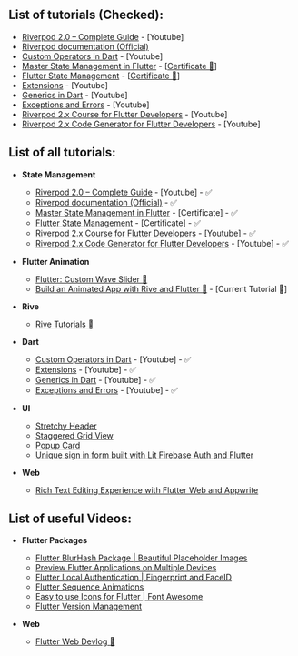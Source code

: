 ## List of tutorials (Checked):
- [Riverpod 2.0 – Complete Guide](https://www.youtube.com/watch?v=Zp7VKVhirmw) - [Youtube]
- [Riverpod documentation (Official)](https://riverpod.dev/docs/getting_started)
- [Custom Operators in Dart](https://youtu.be/HvZZqfK1hhQ) - [Youtube]
- [Master State Management in Flutter](https://www.educative.io/courses/master-state-management-flutter) - [[Certificate 📜](https://www.educative.io/verify-certificate/585DM2twO1w9BOg4ocNDWjrXEm1YFq)]
- [Flutter State Management](https://www.mindluster.com/certificate/5292) - [[Certificate 📜](https://www.mindluster.com/student/certificate/1130393565)]
- [Extensions](https://www.youtube.com/watch?v=XEcnTXxUiNw) - [Youtube]
- [Generics in Dart](https://www.youtube.com/watch?v=hjwFh_UOVu0) - [Youtube]
- [Exceptions and Errors](https://www.youtube.com/watch?v=2uyMvzTr9xI) - [Youtube]
- [Riverpod 2.x Course for Flutter Developers](https://www.youtube.com/watch?v=vtGCteFYs4M) - [Youtube]
- [Riverpod 2.x Code Generator for Flutter Developers](https://www.youtube.com/watch?v=mYCGdogbuH8) - [Youtube]




<!-- <h2 align="Center"  width="55%"> </h3> -->
## List of all tutorials:

- **State Management**
  - [Riverpod 2.0 – Complete Guide](https://www.youtube.com/watch?v=Zp7VKVhirmw) - [Youtube] - ✅
  - [Riverpod documentation (Official)](https://riverpod.dev/docs/getting_started) - ✅
  - [Master State Management in Flutter](https://www.educative.io/courses/master-state-management-flutter) - [Certificate] - ✅
  - [Flutter State Management](https://www.mindluster.com/certificate/5292) - [Certificate] - ✅
  - [Riverpod 2.x Course for Flutter Developers](https://www.youtube.com/watch?v=vtGCteFYs4M) - [Youtube] - ✅
  - [Riverpod 2.x Code Generator for Flutter Developers](https://www.youtube.com/watch?v=mYCGdogbuH8) - [Youtube] - ✅

- **Flutter Animation**
  - [Flutter: Custom Wave Slider 📁](https://www.youtube.com/playlist?list=PLjr4ufdmNA4J2-KwMutexAjjf_VmjL1eH)
  - [Build an Animated App with Rive and Flutter 📁](https://youtu.be/Td3xEWwRAQA) - [Current Tutorial 📌]


- **Rive**
  - [Rive Tutorials 📁](https://www.youtube.com/playlist?list=PLjr4ufdmNA4LvEvDVkIugXpCLub9E9f3g)

- **Dart**
  - [Custom Operators in Dart](https://youtu.be/HvZZqfK1hhQ) - [Youtube] - ✅
  - [Extensions](https://www.youtube.com/watch?v=XEcnTXxUiNw) - [Youtube] - ✅
  - [Generics in Dart](https://www.youtube.com/watch?v=hjwFh_UOVu0) - [Youtube] - ✅
  - [Exceptions and Errors](https://www.youtube.com/watch?v=2uyMvzTr9xI) - [Youtube] - ✅

- **UI**
  - [Stretchy Header](https://youtu.be/nvwZO5wgCYQ)
  - [Staggered Grid View](https://youtu.be/h0H2t7fOGU4)
  - [Popup Card](https://youtu.be/Bxs8Zy2O4wk)
  - [Unique sign in form built with Lit Firebase Auth and Flutter](https://youtu.be/bpvpbQF-2Js)

- **Web**
  - [Rich Text Editing Experience with Flutter Web and Appwrite](https://youtu.be/0_GJ1w_iG44)


## List of useful Videos:
- **Flutter Packages**
  - [Flutter BlurHash Package | Beautiful Placeholder Images](https://youtu.be/zdUI3Vhv3Fg)
  - [Preview Flutter Applications on Multiple Devices](https://youtu.be/ObD6Jgvc71k)
  - [Flutter Local Authentication | Fingerprint and FaceID](https://youtu.be/4-P_Su9O5NM)
  - [Flutter Sequence Animations](https://youtu.be/a4v6Kx6uRVs)
  - [Easy to use Icons for Flutter | Font Awesome](https://youtu.be/FFh0z5IWHWc)
  - [Flutter Version Management](https://youtu.be/v9iRjM-K1SM)

- **Web**
  - [Flutter Web Devlog 📁](https://www.youtube.com/playlist?list=PLjr4ufdmNA4LFPogroagyi8CylQH2XJNx)


<!--
❤️ 🧡 💛 💚 💙 💜 🖤 🤍 🤎 ❤️‍🔥 ❤️‍🩹 💔 ❣️ 💕 💞 💓 💗 💖 💘 💝 💟 
☮️ ✝️ ☪️ 🕉 ☸️ ✡️ 🔯 🕎 ☯️ ☦️ 🛐 ⛎ ♈️ ♉️ ♊️ ♋️ ♌️ ♍️ ♎️ ♏️ ♐️ ♑️ ♒️ ♓️ 🆔 
⚛️ 🉑 ☢️ ☣️ 📴 📳 🈶 🈚️ 🈸 🈺 🈷️ ✴️ 🆚 💮 🉐 ㊙️ ㊗️ 🈴 🈵 🈹 🈲 
🅰️ 🅱️ 🆎 🆑 🅾️ 🆘 ❌ ⭕️ 🛑 ⛔️ 📛 🚫 💯 💢 ♨️ 🚷 🚯 🚳 🚱 🔞 
📵 🚭 ❗️ ❕ ❓ ❔ ‼️ ⁉️ 🔅 🔆 〽️ ⚠️ 🚸 🔱 ⚜️ 🔰 ♻️ ✅ 🈯️ 💹 ❇️ 
✳️ ❎ 🌐 💠 Ⓜ️ 🌀 💤 🏧 🚾 ♿️ 🅿️ 🛗 🈳 🈂️ 🛂 🛃 🛄 🛅 🚹 🚺
🚼 ⚧ 🚻 🚮 🎦 📶 🈁 🔣 ℹ️ 🔤 🔡 🔠 🆖 🆗 🆙 🆒 🆕 🆓 0️⃣ 
1️⃣ 2️⃣ 3️⃣ 4️⃣ 5️⃣ 6️⃣ 7️⃣ 8️⃣ 9️⃣ 🔟 🔢 #️⃣ *️⃣ ⏏️ ▶️ ⏸ ⏯ ⏹ ⏺ ⏭ 
⏮ ⏩ ⏪ ⏫ ⏬ ◀️ 🔼 🔽 ➡️ ⬅️ ⬆️ ⬇️ ↗️ ↘️ ↙️ ↖️ ↕️ ↔️ ↪️ ↩️ ⤴️ 
⤵️ 🔀 🔁 🔂 🔄 🔃 🎵 🎶 ➕ ➖ ➗ ✖️ 🟰 ♾ 💲 💱 ™️ ©️ ®️ 
〰️ ➰ ➿ 🔚 🔙 🔛 🔝 🔜 ✔️ ☑️ 🔘 🔴 🟠 🟡 🟢 🔵 🟣 ⚫️ 
⚪️ 🟤⌚️ 📱 📲 💻 ⌨️ 🖥 🖨 🖱 🖲 🕹 🗜 💽 💾 💿 📀 📼 
📷 📸 📹 🎥 📽 🎞 📞 ☎️ 📟 📠 📺 📻 🎙 🎚 🎛 🧭 ⏱ 
⏲ ⏰ 🕰 ⌛️ ⏳ 📡 🔋 🪫 🔌 💡 🔦 🕯 🪔 🧯 🛢 💸 💵 
💴 💶 💷 🪙 💰 💳 💎 ⚖️ 🪜 🧰 🪛 🔧 🔨 ⚒ 🛠 ⛏ 🪚
🔩 ⚙️ 🪤 🧱 ⛓ 🧲 🔫 💣 🧨 🪓 🔪 🗡 ⚔️ 🛡 🚬 ⚰️ 🪦
⚱️ 🏺 🔮 📿 🧿 🪬 💈 ⚗️ 🔭 🔬 🕳 🩹 🩺 🩻 🩼 💊 💉
🩸 🧬 🦠 🧫 🧪 🌡 🧹 🪠 🧺 🧻 🚽 🚰 🚿 🛁 🛀 🧼 🪥
🪒 🧽 🪣 🧴 🛎 🔑 🗝 🚪 🪑 🛋 🛏 🛌 🧸 🪆 🖼 🪞 🪟 
🛍 🛒 🎁 🎈 🎏 🎀 🪄 🪅 🎊 🎉 🪩 🎎 🏮 🎐 🧧 ✉️ 📩 
📨 📧 💌 📥 📤 📦 🏷 🪧 📪 📫 📬 📭 📮 📯 📜 📃 📄 
📑 🧾 📊 📈 📉 🗒 🗓 📆 📅 🗑 🪪 📇 🗃 🗳 🗄 📋 📁
📂 🗂 🗞 📰 📓 📔 📒 📕 📗 📘 📙 📚 📖 🔖 🧷 🔗 📎
🖇 📐 📏 🧮 📌 📍 ✂️ 🖊 🖋 ✒️ 🖌 🖍 📝 ✏️ 🔍 🔎 🔏 
🔐 🔒 🔓 -->
